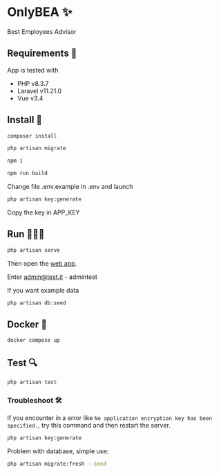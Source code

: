 # OnlyBEA ✨

Best Employees Advisor

## Requirements 🤖

App is tested with

- PHP v8.3.7
- Laravel v11.21.0
- Vue v3.4

## Install 💾

```bash
composer install

php artisan migrate

npm i

npm run build
```

Change file .env.example in .env and launch

```bash
php artisan key:generate
```

Copy the key in APP_KEY

## Run 🏃🏻‍♂️

```bash
php artisan serve
```

Then open the [web app](http://localhost:8000/).

Enter admin@test.it - admintest

If you want example data

```bash
php artisan db:seed
```

## Docker 🐳

```bash
docker compose up
```

## Test 🔍

```bash
php artisan test
```

### Troubleshoot 🛠️

If you encounter in a error like `No application encryption key has been specified.`, try this command and then restart the server.

```bash
php artisan key:generate
```

Problem with database, simple use:

```bash
php artisan migrate:fresh --seed
```
